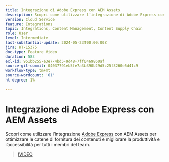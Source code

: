 ```yaml
---
title: Integrazione di Adobe Express con AEM Assets
description: Scopri come utilizzare l’integrazione di Adobe Express con AEM Assets per ottimizzare le catene di fornitura dei contenuti, migliorando la produttività e l’accessibilità per tutti i membri del gruppo.
version: Cloud Service
feature: Integrations
topic: Integrations, Content Management, Content Supply Chain
role: User
level: Intermediate
last-substantial-update: 2024-05-23T00:00:00Z
jira: KT-15375
doc-type: Feature Video
duration: 583
exl-id: 951bb255-e3e7-4bd5-9d48-7ff0469860af
source-git-commit: 04037791eb5fe7a3b390b29d5c25f3260e5d41c9
workflow-type: tm+mt
source-wordcount: '61'
ht-degree: 1%

---
```


# Integrazione di Adobe Express con AEM Assets

Scopri come utilizzare l’integrazione [Adobe Express](https://www.adobe.com/it/express/) con AEM Assets per ottimizzare le catene di fornitura dei contenuti e migliorare la produttività e l’accessibilità per tutti i membri del team.

>[!VIDEO](https://video.tv.adobe.com/v/3425193/?learn=on)
